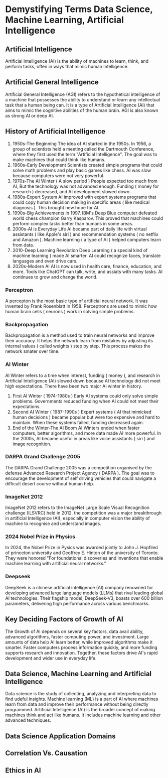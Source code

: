 # Demystifying Terms Data Science, Machine Learning, Artificial Intelligence
## Artificial Intelligence
Artificial Intelligence (AI) is the ability of machines to learn, think, and perform tasks, often in ways that mimic human Intelligence.
## Artificial General Intelligence
Artificial General Intelligence (AGI) refers to the hypothetical intelligence of a machine that possesses the ability to understand or learn any intellectual task that a human being can. It is a type of Artificial Intelligence (AI) that aims to mimic the cognitive abilities of the human brain. AGI is also known as strong AI or deep AI.
## History of Artificial Intelligence
1) 1950s-The Beginning
The idea of AI started in the 1950s. In 1956, a group of scientists held a meeting called the Dartmouth Conference, where they first used the term "Artificial Intelligence". The goal was to make machines that could think like humans.
2) 1960s-Early Development
Scientists created simple programs that could solve math problems and play basic games like chess. AI was slow because computers were not very powerful.
3) 1970s-The AI Winter ( A slow period )
People expected too much from AI, But the technology was not advanced enough. Funding ( money for research ) decreased, and AI development slowed down.
4) 1980s-Expert System
AI improved with expert systems programs that could copy human decision making in specific areas ( like medical diagnosis ). This brought new hope for AI.
5) 1990s-Big Achievements
In 1997, IBM's Deep Blue computer defeated world chess champion Garry Kasparov. This proved that machines could perform complex tasks better than humans in some areas.
6) 2000s-AI is Everyday Life
AI became part of daily life with virtual assistants ( like Apple's siri ) and recommendation systems ( no netflix and Amazon ). Machine learning ( a type of AI ) helped computers learn from data.
7) 2010-Deep Learning Revolution
Deep Learning ( a special kind of machine learning ) made AI smarter. AI could recognize faces, translate languages and even drive cars.
8) 2020s-Modern AI
AI is now used in health care, finance, education, and more. Tools like ChatGPT can talk, write, and assiats with many tasks. AI continues to grow and change the world.   
### Perceptron
A percepton is the most basic type of artificial neural network. It was invented by Frank Rosenblatt in 1958. Perceptrons are used to mimic how human brain cells ( neurons ) work in solving simple problems.
### Backpropagation
Backpropagation is a method used to train neural networks and improve their accuracy. It helps the network learn from mistakes by adjusting its internal values ( called weights ) step by step. This process makes the network smater over time.
### AI Winter
AI Winter refers to a time when interest, funding ( money ), and research in Artificial Intelligence (AI) slowed down because AI technology did not meet high expectations. There have been two major AI winter in history.
1) First AI Winter ( 1974-1980s )
Early AI systems could only solve simple problems. Governments reduced funding when AI could not meet their expectations.
2) Second AI Winter ( 1987-1990s )
Expert systems ( AI that mimicked human decisions ) became popular but were too expensive and hard to maintain. When these systems failed, funding decreased again.
3) End of the Winter-The AI Boom
AI Winters ended when faster computers, better algorithms, and more data made AI more powerful. In the 2000s, AI became useful in areas like voice assistants ( siri ) and image recognition.
### DARPA Grand Challenge 2005
The DARPA Grand Challenge 2005 was a competition organised by the defense Advanced Research Project Agency ( DARPA ). The goal was to encourage the development of self driving vehicles that could navigate a difficult desert course without human help.
### ImageNet 2012
ImageNet 2012 refers to the ImageNet Large Scale Visual Recognition challenge (ILSVRC) held in 2012. the competition was a major breakthrough in artificial Intelligence (AI), especially in computer vision the ability of machine to recognise and understand images.
### 2024 Nobel Prize in Physics
In 2024, the Nobel Prize in Pysics was awarded jointly to John J. Hopfiled of princeton university and Geoffrey E. Hinton of the university of Toronto. They were honored "For foundational discoveries and inventions that enable machine learning with artificial neural networks." 
### Deepseek
DeepSeek is a chinese artificial intelligence (AI) company renowned for developing  advanced large language models (LLMs) that rival leading global AI technologies. Their flagship model, DeepSeek-V3, boasts over 600 billion parameters, delivering high performance across various benchmarks.
## Key Deciding Factors of Growth of AI
The Growth of AI depends on several key factors, data avail ability, advanced algorithms, faster computing power, and investment. Large amounts of data help AI learn better, while improved algorithms make it smarter. Faster computers process information quickly, and more funding supports research and innovation. Together, these factors drive AI's rapid development and wider use in everyday life.
## Data Science, Machine Learning and Artificial Intelligence
Data science is the study of collecting, analyzing and interpreting data to find udeful insights.
Machine learning (ML) is a part of AI where machines learn from data and improve their performance without being directly programmed.
Artificial Intelligence (AI) is the broader concept of making machines think and act like humans. It includes machine learning and other advanced techniques.
## Data Science Application Domains
## Correlation Vs. Causation
## Ethics in AI

